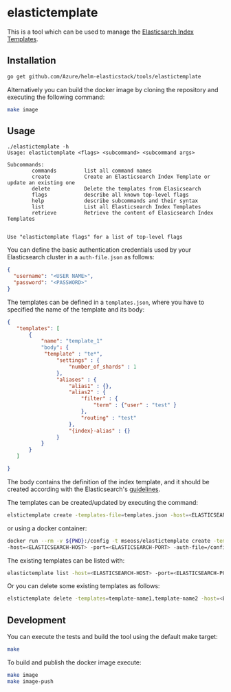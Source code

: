 # elastictemplate

This is a tool which can be used to manage the [Elasticsarch Index Templates](https://www.elastic.co/guide/en/elasticsearch/reference/5.4/indices-templates.html).

## Installation

```bash
go get github.com/Azure/helm-elasticstack/tools/elastictemplate
```

Alternatively you can build the docker image by cloning the repository and executing the following command:

```bash
make image
```

## Usage

```
./elastictemplate -h
Usage: elastictemplate <flags> <subcommand> <subcommand args>

Subcommands:
        commands         list all command names
        create           Create an Elasticsearch Index Template or update an existing one
        delete           Delete the templates from Elasicsearch
        flags            describe all known top-level flags
        help             describe subcommands and their syntax
        list             List all Elasticsearch Index Templates
        retrieve         Retrieve the content of Elasicsearch Index Templates


Use "elastictemplate flags" for a list of top-level flags

```

You can define the basic authentication credentials used by your Elasticsearch cluster in a `auth-file.json` as follows:

```json
{
  "username": "<USER NAME>",
  "password": "<PASSWORD>"
}

```

The templates can be defined in a `templates.json`, where you have to specified the name of the template and its body:

```json
{
   "templates": [
       {
           "name": "template_1"
           "body": {
            "template" : "te*",
                "settings" : {
                    "number_of_shards" : 1
                },
                "aliases" : {
                    "alias1" : {},
                    "alias2" : {
                        "filter" : {
                            "term" : {"user" : "test" }
                        },
                        "routing" : "test"
                    },
                    "{index}-alias" : {}
                }
           }
       }
   ]

}
```

The body contains the definition of the index template, and it should be created according with the Elasticsearch's [guidelines](https://www.elastic.co/guide/en/elasticsearch/reference/5.4/indices-templates.html).

The templates can be created/updated by executing the command:

```bash
elstictemplate create -templates-file=templates.json -host=<ELASTICSEARCH-HOST> -port=<ELASTICSEARCH-PORT> -auth-file=auth-file.json
```

or using a docker container:

```bash
docker run --rm -v ${PWD}:/config -t mseoss/elastictemplate create -templates-file=/config/templates.json \
-host=<ELASTICSEARCH-HOST> -port=<ELASTICSEARCH-PORT> -auth-file=/config/auth-file.json
```

The existing templates can be listed with:

```bash
elastictemplate list -host=<ELASTICSEARCH-HOST> -port=<ELASTICSEARCH-PORT> -auth-file=auth-file.json
```

Or you can delete some existing templates as follows:

```bash
elstictemplate delete -templates=template-name1,template-name2 -host=<ELASTICSEARCH-HOST> -port=<ELASTICSEARCH-PORT> -auth-file=auth-file.json
```

## Development

You can execute the tests and build the tool using the default make target:

```bash
make
```

To build and publish the docker image execute:

```bash
make image
make image-push
```
